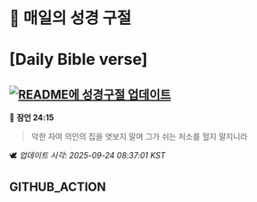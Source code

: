 # 🙏 매일의 성경 구절
# [Daily Bible verse]
## [![README에 성경구절 업데이트](https://github.com/DONGSUKA/first_test/actions/workflows/update-readme-bible.yml/badge.svg)](https://github.com/DONGSUKA/first_test/actions/workflows/update-readme-bible.yml)
<!-- START_BIBLE_VERSE -->
📖 **잠언 24:15**
> 악한 자여 의인의 집을 엿보지 말며 그가 쉬는 처소를 헐지 말지니라

🕊️ _업데이트 시각: 2025-09-24 08:37:01 KST_
  <!-- END_BIBLE_VERSE -->
## GITHUB_ACTION

